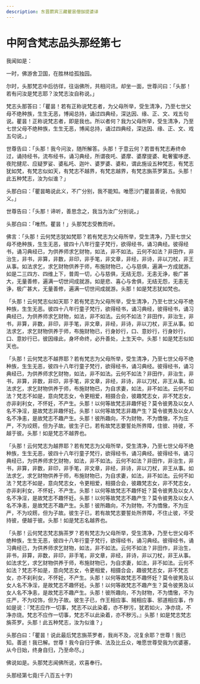 ```yaml
---
description: 东晋罽宾三藏瞿昙僧伽提婆译
---
```


# 中阿含梵志品头那经第七

我闻如是：

一时，佛游舍卫国，在胜林给孤独园。

尔时，头那梵志中后彷徉，往诣佛所，共相问讯，却坐一面，世尊问曰：「头那！若有问汝是梵志耶？汝梵志汝自称说。」

梵志头那答曰：「瞿昙！若有正称说梵志者，为父母所举，受生清净，乃至七世父母不绝种族，生生无恶，博闻总持，诵过四典经，深达因、缘、正、文、戏五句说。瞿昙！正称说梵志者，即是我也。所以者何？我为父母所举，受生清净，乃至七世父母不绝种族，生生无恶，博闻总持，诵过四典经，深达因、缘、正、文、戏五句说。」

世尊告曰：「头那！我今问汝，随所解答。头那！于意云何？若昔有梵志寿终命过，诵持经书，流布经书，诵习典经，所谓夜吒、婆摩、婆摩提婆、毗奢蜜哆逻、夜陀揵尼、应疑罗娑、婆私吒、迦叶、婆罗婆、婆和，谓此施设五种梵志，有梵志犹如梵，有梵志似如天，有梵志不越界，有梵志越界，有梵志旃茶罗第五。头那！此五种梵志，汝为似谁？」

头那白曰：「瞿昙略说此义，不广分别，我不能知。唯愿沙门瞿昙善说，令我知义。」

世尊告曰：「头那！谛听，善思念之，我当为汝广分别说。」

头那白曰：「唯然。瞿昙！」头那梵志受教而听。

佛言：「头那！云何梵志犹如梵耶？若有梵志为父母所举，受生清净，乃至七世父母不绝种族，生生无恶，彼四十八年行童子梵行，欲得经书，诵习典经。彼得经书，诵习典经已，为供养师求乞财物，如法，非不如法。云何不如法？非田作，非治生，非书，非算，非数，非印，非手笔，非文章，非经，非诗，非以刀杖，非王从事。如法求乞，求乞财物供养于师，布施财物已，心与慈俱，遍满一方成就游。如是二三四方、四维上下，普周一切，心与慈俱，无结无怨，无恚无诤，极广甚大，无量善修，遍满一切世间成就游。如是悲、喜心与舍俱，无结无怨，无恚无诤，极广甚大，无量善修，遍满一切世间成就游。头那！如是梵志犹如梵也。

「头那！云何梵志似如天耶？若有梵志为父母所举，受生清净，乃至七世父母不绝种族，生生无恶。彼四十八年行童子梵行，欲得经书，诵习典经，彼得经书，诵习典经已，为供养师求乞财物，如法，非不如法。云何不如法？非田作，非治生，非书，非算，非数，非印，非手笔，非文章，非经，非诗，非以刀杖，非王从事。如法求乞，求乞财物供养于师，布施财物已，行身妙行，口、意妙行，行身妙行，口、意妙行已，彼因缘此，身坏命终，必升善处，上生天中。头那！如是梵志似如天也。

「头那！云何梵志不越界耶？若有梵志为父母所举，受生清净，乃至七世父母不绝种族，生生无恶，彼四十八年行童子梵行，欲得经书，诵习典经。彼得经书，诵习典经已，为供养师求乞财物，如法，非不如法。云何不如法？非田作，非治生，非书，非算，非数，非印，非手笔，非文章，非经，非诗，非以刀杖，非王从事。如法求乞，求乞财物供养于师，布施财物已，为自求妻，如法，非不如法。云何不如法？梵志不如是，意向梵志女，令更相爱，相摄合会，彼趣梵志女，非不梵志女，亦非刹利女，不怀妊，不产生。头那！以何等故梵志非趣怀妊？莫令彼男及以女人名不净淫，是故梵志非趣怀妊。头那！以何等故梵志非趣产生？莫令彼男及以女人名不净恚，是故梵志不趣产生。头那！彼所趣向，不为财物，不为憍慠，不为庄严，不为珓餝，但为子故。彼生子已，若有故梵志要誓处所界障，住彼、持彼，不越于彼。头那！如是梵志不越界也。

「头那！云何梵志为越界耶？若有梵志为父母所举，受生清净，乃至七世父母不绝种族，生生无恶，彼四十八年行童子梵行，欲得经书，诵习典经。彼得经书，诵习典经已，为供养师求乞财物，如法，非不如法。云何不如法？非田作，非治生，非书，非算，非数，非印，非手笔，非文章，非经，非诗，非以刀杖，非王从事。如法求乞，求乞财物供养于师，布施财物已，为自求妻，如法，非不如法。云何不如法？梵志不如是，意向梵志女，令更相爱，相摄合会，彼趣梵志女，非不梵志女，亦非刹利女，不怀妊，不产生。头那！以何等故梵志不趣怀妊？莫令彼男及以女人名不净淫，是故梵志不趣怀妊。头那！以何等故梵志不趣产生？莫令彼男及以女人名不净恚，是故梵志不趣产生。头那！彼所趣向，不为财物，不为憍慠，不为庄严，不为珓餝，但为子故。彼生子已，若有故梵志要誓处所界障，不住止彼，不受持彼，便越于彼。头那！如是梵志名越界也。

「头那！云何梵志梵志旃茶罗？若有梵志为父母所举，受生清净，乃至七世父母不绝种族，生生无恶，彼四十八年行童子梵行，欲得经书，诵习典经。彼得经书，诵习典经已，为供养师求乞财物，如法，非不如法。云何不如法？非田作，非治生，非书，非算，非数，非印，非手笔，非文章，非经，非诗，非以刀杖，非王从事。如法求乞，求乞财物供养于师，布施财物已，为自求妻，如法，非不如法。云何不如法？梵志不如是，意向梵志女，令更相爱，相摄合会，趣彼梵志女，非不梵志女，亦不刹利女，不怀妊，不产生。头那！以何等故梵志不趣怀妊？莫令彼男及以女人名不净淫，是故梵志不趣怀妊。头那！以何等故梵志不趣产生？莫令彼男及以女人名不净恚，是故梵志不趣产生。头那！彼所趣向，不为财物，不为憍慠，不为庄严，不为珓饰，但为子故。彼生子已，作王相应事、贼相应事、邪道相应事，作如是说：『梵志应作一切事，梵志不以此染着，亦不秽污，犹若如火，净亦烧，不净亦烧。梵志不应作一切事，梵志不以此染着，亦不秽污。』头那！如是梵志梵志旃茶罗。头那！此五种梵志，汝为似谁？」

头那白曰：「瞿昙！说此最后梵志旃茶罗者，我尚不及，况复余耶？世尊！我已知。善逝！我已解。世尊！我今自归于佛、法及比丘众，唯愿世尊受我为优婆塞，从今日始，终身自归，乃至命尽。」

佛说如是。头那梵志闻佛所说，欢喜奉行。

头那经第七竟(千八百五十字)
